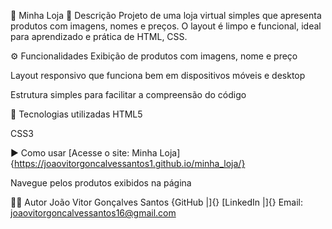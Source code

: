 🛒 Minha Loja
📝 Descrição
Projeto de uma loja virtual simples que apresenta produtos com imagens, nomes e preços. O layout é limpo e funcional, ideal para aprendizado e prática de HTML, CSS.

⚙️ Funcionalidades
Exibição de produtos com imagens, nome e preço

Layout responsivo que funciona bem em dispositivos móveis e desktop

Estrutura simples para facilitar a compreensão do código

🚀 Tecnologias utilizadas
HTML5

CSS3

▶️ Como usar
[Acesse o site: Minha Loja]{https://joaovitorgoncalvessantos1.github.io/minha_loja/}

Navegue pelos produtos exibidos na página

👨‍💻 Autor
João Vitor Gonçalves Santos
{GitHub |]{}
[LinkedIn |]{}
Email: joaovitorgoncalvessantos16@gmail.com

